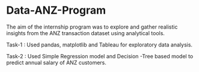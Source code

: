 # Data-ANZ-Program
The aim of the internship program was to explore and gather realistic insights from the ANZ transaction dataset using analytical tools. 	

Task-1 : Used pandas, matplotlib and Tableau for exploratory data analysis.

Task-2 : Used Simple Regression model and Decision -Tree based model to predict annual salary 
of ANZ customers.



 
